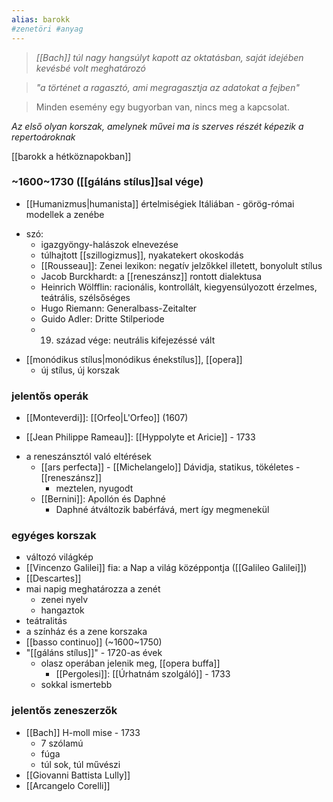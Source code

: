 ```yaml
---
alias: barokk
#zenetöri #anyag
---
```


> *[[Bach]] túl nagy hangsúlyt kapott az oktatásban, saját idejében kevésbé volt meghatározó*

> *"a történet a ragasztó, ami megragasztja az adatokat a fejben"*

> Minden esemény egy bugyorban van, nincs meg a kapcsolat.

*Az első olyan korszak, amelynek művei ma is szerves részét képezik a repertoároknak*

[[barokk a hétköznapokban]]

### ~1600~1730 ([[gáláns stílus]]sal vége)
- [[Humanizmus|humanista]] értelmiségiek Itáliában - görög-római modellek a zenébe	
* szó:
	- igazgyöngy-halászok elnevezése
	- túlhajtott [[szillogizmus]], nyakatekert okoskodás
	- [[Rousseau]]: Zenei lexikon: negatív jelzőkkel illetett, bonyolult stílus
	* Jacob Burckhardt: a [[reneszánsz]] rontott dialektusa
	* Heinrich Wölfflin: racionális, kontrollált, kiegyensúlyozott
	érzelmes, teátrális, szélsőséges
	* Hugo Riemann: Generalbass-Zeitalter
	* Guido Adler: Dritte Stilperiode
	* 19. század vége: neutrális kifejezéssé vált
	
- [[monódikus stílus|monódikus énekstílus]], [[opera]]
	- új stílus, új korszak

### jelentős operák
- [[Monteverdi]]: [[Orfeo|L'Orfeo]] (1607)

- [[Jean Philippe Rameau]]: [[Hyppolyte et Aricie]] - 1733

* a reneszánsztól való eltérések
	* [[ars perfecta]] - [[Michelangelo]] Dávidja, statikus, tökéletes - [[reneszánsz]]
		* meztelen, nyugodt
	* [[Bernini]]: Apollón és Daphné
		- Daphné átváltozik babérfává, mert így megmenekül

### egyéges korszak
* változó világkép
* [[Vincenzo Galilei]] fia: a Nap a világ középpontja ([[Galileo Galilei]])
* [[Descartes]]
* mai napig meghatározza a zenét
	* zenei nyelv
	* hangaztok
* teátralitás
* a színház és a zene korszaka
* [[basso continuo]] (~1600~1750)
* "[[gáláns stílus]]" - 1720-as évek
	* olasz operában jelenik meg, [[opera buffa]]
		* [[Pergolesi]]: [[Úrhatnám szolgáló]] - 1733
	* sokkal ismertebb

### jelentős zeneszerzők
* [[Bach]] H-moll mise - 1733
	* 7 szólamú
	* fúga
	* túl sok, túl művészi
* [[Giovanni Battista Lully]]
* [[Arcangelo Corelli]]